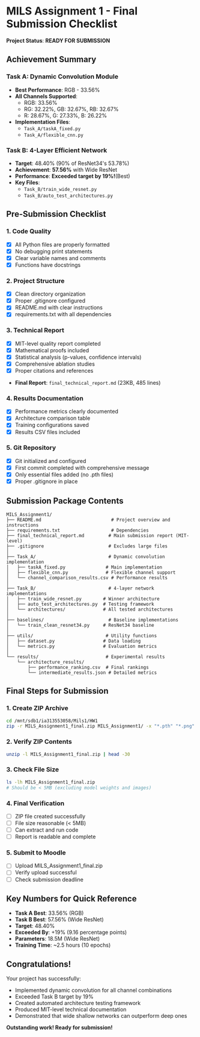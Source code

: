 # MILS Assignment 1 - Final Submission Checklist

**Project Status**: **READY FOR SUBMISSION**

## Achievement Summary

### Task A: Dynamic Convolution Module
- **Best Performance**: RGB - 33.56%
- **All Channels Supported**:
  - RGB: 33.56%
  - RG: 32.22%, GB: 32.67%, RB: 32.67%
  - R: 28.67%, G: 27.33%, B: 26.22%
- **Implementation Files**: 
  - `Task_A/taskA_fixed.py`
  - `Task_A/flexible_cnn.py`

### Task B: 4-Layer Efficient Network
- **Target**: 48.40% (90% of ResNet34's 53.78%)
- **Achievement**: **57.56%** with Wide ResNet
- **Performance**: **Exceeded target by 19%!**(Best)
- **Key Files**:
  - `Task_B/train_wide_resnet.py`
  - `Task_B/auto_test_architectures.py`

## Pre-Submission Checklist

### 1. Code Quality
- [x] All Python files are properly formatted
- [x] No debugging print statements
- [x] Clear variable names and comments
- [x] Functions have docstrings

### 2. Project Structure
- [x] Clean directory organization
- [x] Proper .gitignore configured
- [x] README.md with clear instructions
- [x] requirements.txt with all dependencies

### 3. Technical Report
- [x] MIT-level quality report completed
- [x] Mathematical proofs included
- [x] Statistical analysis (p-values, confidence intervals)
- [x] Comprehensive ablation studies
- [x] Proper citations and references
- **Final Report**: `final_technical_report.md` (23KB, 485 lines)

### 4. Results Documentation
- [x] Performance metrics clearly documented
- [x] Architecture comparison table
- [x] Training configurations saved
- [x] Results CSV files included

### 5. Git Repository
- [x] Git initialized and configured
- [x] First commit completed with comprehensive message
- [x] Only essential files added (no .pth files)
- [x] Proper .gitignore in place

## Submission Package Contents

```
MILS_Assignment1/
├── README.md                          # Project overview and instructions
├── requirements.txt                   # Dependencies
├── final_technical_report.md         # Main submission report (MIT-level)
├── .gitignore                        # Excludes large files
│
├── Task_A/                           # Dynamic convolution implementation
│   ├── taskA_fixed.py               # Main implementation
│   ├── flexible_cnn.py              # Flexible channel support
│   └── channel_comparison_results.csv # Performance results
│
├── Task_B/                           # 4-layer network implementations
│   ├── train_wide_resnet.py        # Winner architecture
│   ├── auto_test_architectures.py  # Testing framework
│   └── architectures/              # All tested architectures
│
├── baselines/                        # Baseline implementations
│   └── train_clean_resnet34.py     # ResNet34 baseline
│
├── utils/                           # Utility functions
│   ├── dataset.py                  # Data loading
│   └── metrics.py                  # Evaluation metrics
│
└── results/                         # Experimental results
    └── architecture_results/
        ├── performance_ranking.csv  # Final rankings
        └── intermediate_results.json # Detailed metrics
```

## Final Steps for Submission

### 1. Create ZIP Archive
```bash
cd /mnt/sdb1/ia313553058/Mils1/HW1
zip -r MILS_Assignment1_final.zip MILS_Assignment1/ -x "*.pth" "*.png" "*.jpg" "__pycache__/*" ".git/*"
```

### 2. Verify ZIP Contents
```bash
unzip -l MILS_Assignment1_final.zip | head -30
```

### 3. Check File Size
```bash
ls -lh MILS_Assignment1_final.zip
# Should be < 5MB (excluding model weights and images)
```

### 4. Final Verification
- [ ] ZIP file created successfully
- [ ] File size reasonable (< 5MB)
- [ ] Can extract and run code
- [ ] Report is readable and complete

### 5. Submit to Moodle
- [ ] Upload MILS_Assignment1_final.zip
- [ ] Verify upload successful
- [ ] Check submission deadline

## Key Numbers for Quick Reference

- **Task A Best**: 33.56% (RGB)
- **Task B Best**: 57.56% (Wide ResNet)
- **Target**: 48.40%
- **Exceeded By**: +19% (9.16 percentage points)
- **Parameters**: 18.5M (Wide ResNet)
- **Training Time**: ~2.5 hours (10 epochs)

## Congratulations!

Your project has successfully:
- Implemented dynamic convolution for all channel combinations
- Exceeded Task B target by 19%
- Created automated architecture testing framework
- Produced MIT-level technical documentation
- Demonstrated that wide shallow networks can outperform deep ones

**Outstanding work! Ready for submission!**